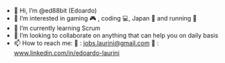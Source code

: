 - 👋 Hi, I’m @ed88bit (Edoardo) 
- 👀 I’m interested in gaming :video_game: , coding :computer:, Japan :japan: and running :running:
- 🌱 I’m currently learning Scrum 
- 💞️ I’m looking to collaborate on anything that can help you on daily basis 
- 📫 How to reach me:
  :e-mail:  : jobs.laurini@gmail.com
  :link:    : www.linkedin.com/in/edoardo-laurini
